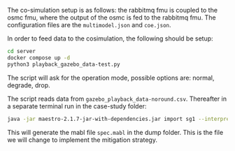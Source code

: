 The co-simulation setup is as follows: the rabbitmq fmu is coupled to the osmc fmu, where the output of the osmc is fed to the rabbitmq fmu.
The configuration files are the ```multimodel.json``` and ```coe.json```.

In order to feed data to the cosimulation, the following should be setup:

```bash
cd server
docker compose up -d
python3 playback_gazebo_data-test.py
```
The script will ask for the operation mode, possible options are: normal, degrade, drop.

The script reads data from ```gazebo_playback_data-noround.csv```.
Thereafter in a separate terminal run in the case-study folder:

```bash
java -jar maestro-2.1.7-jar-with-dependencies.jar import sg1 --interpret multimodel.json coe.json -output=dump/
```

This will generate the mabl file ```spec.mabl``` in the dump folder.
This is the file we will change to implement the mitigation strategy. 